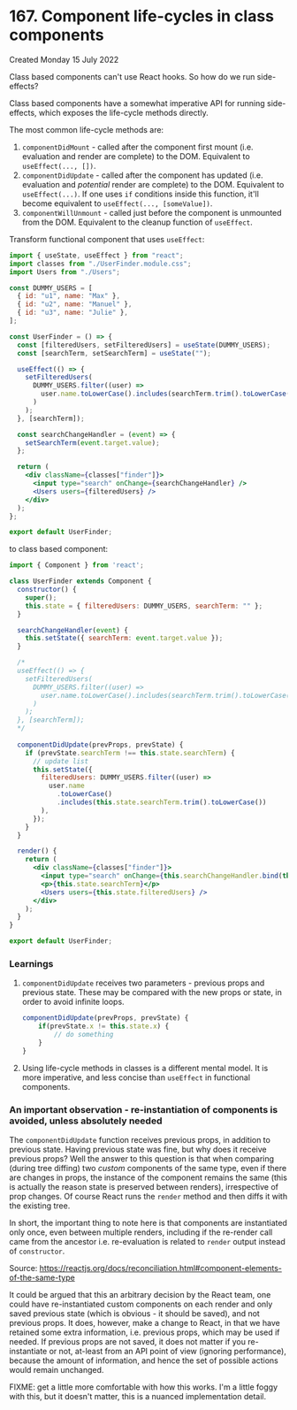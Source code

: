 # 167. Component life-cycles in class components
Created Monday 15 July 2022

Class based components can't use React hooks. So how do we run side-effects?

Class based components have a somewhat imperative API for running side-effects, which exposes the life-cycle methods directly.

The most common life-cycle methods are:
1. `componentDidMount` - called after the component first mount (i.e. evaluation and render are complete) to the DOM. Equivalent to `useEffect(..., [])`.
2. `componentDidUpdate` - called after the component has updated (i.e. evaluation and *potential* render are complete) to the DOM. Equivalent to `useEffect(...)`. If one uses `if` conditions inside this function, it'll become equivalent to `useEffect(..., [someValue])`.
3. `componentWillUnmount` - called just before the component is unmounted from the DOM. Equivalent to the cleanup function of `useEffect`.
   
Transform functional component that uses `useEffect`:
```jsx
import { useState, useEffect } from "react";
import classes from "./UserFinder.module.css";
import Users from "./Users";

const DUMMY_USERS = [
  { id: "u1", name: "Max" },
  { id: "u2", name: "Manuel" },
  { id: "u3", name: "Julie" },
];

const UserFinder = () => {
  const [filteredUsers, setFilteredUsers] = useState(DUMMY_USERS);
  const [searchTerm, setSearchTerm] = useState("");

  useEffect(() => {
    setFilteredUsers(
      DUMMY_USERS.filter((user) =>
        user.name.toLowerCase().includes(searchTerm.trim().toLowerCase())
      )
    );
  }, [searchTerm]);

  const searchChangeHandler = (event) => {
    setSearchTerm(event.target.value);
  };

  return (
    <div className={classes["finder"]}>
      <input type="search" onChange={searchChangeHandler} />
      <Users users={filteredUsers} />
    </div>
  );
};

export default UserFinder;
```
to class based component:
```jsx
import { Component } from 'react';

class UserFinder extends Component {
  constructor() {
    super();
    this.state = { filteredUsers: DUMMY_USERS, searchTerm: "" };
  }

  searchChangeHandler(event) {
    this.setState({ searchTerm: event.target.value });
  }

  /*
  useEffect(() => {
	setFilteredUsers(
	  DUMMY_USERS.filter((user) =>
		user.name.toLowerCase().includes(searchTerm.trim().toLowerCase())
	  )
	);
  }, [searchTerm]);
  */
  
  componentDidUpdate(prevProps, prevState) {
    if (prevState.searchTerm !== this.state.searchTerm) {
      // update list
      this.setState({
        filteredUsers: DUMMY_USERS.filter((user) =>
          user.name
            .toLowerCase()
            .includes(this.state.searchTerm.trim().toLowerCase())
        ),
      });
    }
  }

  render() {
    return (
      <div className={classes["finder"]}>
        <input type="search" onChange={this.searchChangeHandler.bind(this)} />
        <p>{this.state.searchTerm}</p>
        <Users users={this.state.filteredUsers} />
      </div>
    );
  }
}

export default UserFinder;
```

### Learnings
1. `componentDidUpdate` receives two parameters - previous props and previous state. These may be compared with the new props or state, in order to avoid infinite loops.
   ```jsx
   componentDidUpdate(prevProps, prevState) {
	   if(prevState.x != this.state.x) {
		   // do something
	   }
   }
	```
2. Using life-cycle methods in classes is a different mental model. It is more imperative, and less concise than `useEffect` in functional components.


### An important observation - re-instantiation of components is avoided, unless absolutely needed
The `componentDidUpdate` function receives previous props, in addition to previous state.
Having previous state was fine, but why does it receive previous props? Well the answer to this question is that when comparing (during tree diffing) two *custom* components of the same type, even if there are changes in props, the instance of the component remains the same (this is actually the reason state is preserved between renders), irrespective of prop changes. Of course React runs the `render` method and then diffs it with the existing tree.

In short, the important thing to note here is that components are instantiated only once, even between multiple renders, including if the re-render call came from the ancestor i.e. re-evaluation is related to `render` output instead of `constructor`.

Source: https://reactjs.org/docs/reconciliation.html#component-elements-of-the-same-type

It could be argued that this an arbitrary decision by the React team, one could have re-instantiated custom components on each render and only saved previous state (which is obvious - it should be saved), and not previous props. It does, however, make a change to React, in that we have retained some extra information, i.e. previous props, which may be used if needed. If previous props are not saved, it does not matter if you re-instantiate or not, at-least from an API point of view (ignoring performance), because the amount of information, and hence the set of possible actions would remain unchanged.

FIXME: get a little more comfortable with how this works. I'm a little foggy with this, but it doesn't matter, this is a nuanced implementation detail.